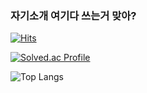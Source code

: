 ### 자기소개 여기다 쓰는거 맞아?

[![Hits](https://hits.seeyoufarm.com/api/count/incr/badge.svg?url=https%3A%2F%2Fgithub.com%2FJW12450&count_bg=%23202D7E&title_bg=%23683494&icon=&icon_color=%2318437C&title=hits&edge_flat=false)](https://hits.seeyoufarm.com)


[![Solved.ac Profile](http://mazassumnida.wtf/api/generate_badge?boj=rw2006)](https://solved.ac/rw2006)


![Top Langs](https://github-readme-stats.vercel.app/api/top-langs/?username=JW12450&layout=Demo&theme=compact)
<!--
**JW12450/JW12450** is a ✨ _special_ ✨ repository because its `README.md` (this file) appears on your GitHub profile.

Here are some ideas to get you started:

- 🔭 I’m currently working on ...
- 🌱 I’m currently learning ...
- 👯 I’m looking to collaborate on ...
- 🤔 I’m looking for help with ...
- 💬 Ask me about ...
- 📫 How to reach me: ...
- 😄 Pronouns: ...
- ⚡ Fun fact: ...
-->
